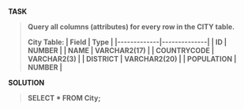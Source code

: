 [comment]: <> (Written: 23-Mar-2020)

<b>TASK<b>
> Query all columns (attributes) for every row in the CITY table.
>
> City Table: 
> | Field       | Type         |
> |-------------|--------------|
> | ID          | NUMBER       |
> | NAME        | VARCHAR2(17) |
> | COUNTRYCODE | VARCHAR2(3)  |
> | DISTRICT    | VARCHAR2(20) |
> | POPULATION  | NUMBER       |

<b>SOLUTION</b>
> SELECT * FROM City;
